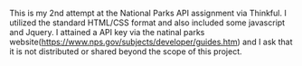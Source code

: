 This is my 2nd attempt at the National Parks API assignment via Thinkful. I utilized the standard HTML/CSS format and also included some javascript and Jquery. I attained a API key via the natinal parks website(https://www.nps.gov/subjects/developer/guides.htm) and I ask that it is not distributed or shared beyond the scope of this project.